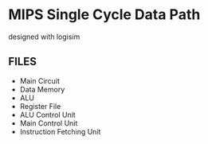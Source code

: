# MIPS Single Cycle Data Path 
designed with logisim

## FILES
- Main Circuit
- Data Memory
- ALU
- Register File
- ALU Control Unit
- Main Control Unit
- Instruction Fetching Unit
